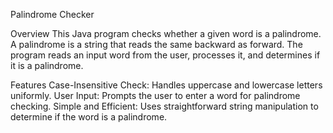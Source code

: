 Palindrome Checker

Overview
This Java program checks whether a given word is a palindrome. A palindrome is a string that reads the same backward as forward. The program reads an input word from the user, processes it, and determines if it is a palindrome.

Features
Case-Insensitive Check: Handles uppercase and lowercase letters uniformly.
User Input: Prompts the user to enter a word for palindrome checking.
Simple and Efficient: Uses straightforward string manipulation to determine if the word is a palindrome.
